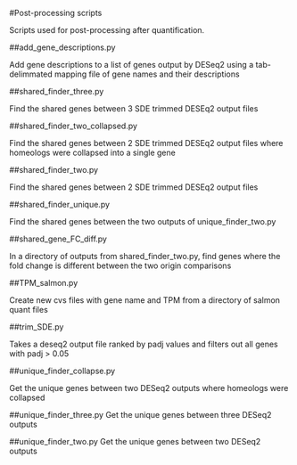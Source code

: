 #Post-processing scripts

Scripts used for post-processing after quantification.


##add_gene_descriptions.py

Add gene descriptions to a list of genes output by DESeq2 using a tab-delimmated mapping file of gene names and their descriptions


##shared_finder_three.py

Find the shared genes between 3 SDE trimmed DESEq2 output files 


##shared_finder_two_collapsed.py

Find the shared genes between 2 SDE trimmed DESEq2 output files where homeologs were collapsed into a single gene


##shared_finder_two.py

Find the shared genes between 2 SDE trimmed DESEq2 output files 


##shared_finder_unique.py

Find the shared genes between the two outputs of unique_finder_two.py


##shared_gene_FC_diff.py

In a directory of outputs from shared_finder_two.py, find genes where the fold change is different between the two origin comparisons


##TPM_salmon.py

Create new cvs files with gene name and TPM from a directory of salmon quant files


##trim_SDE.py

Takes a deseq2 output file ranked by padj values and filters out all genes with padj > 0.05


##unique_finder_collapse.py

Get the unique genes between two DESeq2 outputs where homeologs were collapsed


##unique_finder_three.py
Get the unique genes between three DESeq2 outputs

##unique_finder_two.py
Get the unique genes between two DESeq2 outputs

